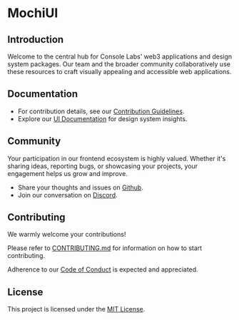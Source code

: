 # MochiUI

## Introduction

Welcome to the central hub for Console Labs' web3 applications and design system
packages. Our team and the broader community collaboratively use these resources
to craft visually appealing and accessible web applications.

## Documentation

- For contribution details, see our
  [Contribution Guidelines](./CONTRIBUTING.md).
- Explore our [UI Documentation](https://ds.mochiui.com/) for design system
  insights.

## Community

Your participation in our frontend ecosystem is highly valued. Whether it's
sharing ideas, reporting bugs, or showcasing your projects, your engagement
helps us grow and improve.

- Share your thoughts and issues on
  [Github](https://github.com/consolelabs/mochi-ui/issues/new/choose).
- Join our conversation on [Discord](https://discord.com/invite/HNdcU8Kvfh).

## Contributing

We warmly welcome your contributions!

Please refer to [CONTRIBUTING.md](./CONTRIBUTING.md) for information on how to
start contributing.

Adherence to our [Code of Conduct](./CODE_OF_CONDUCT.md) is expected and
appreciated.

## License

This project is licensed under the
[MIT License](https://choosealicense.com/licenses/mit/).
